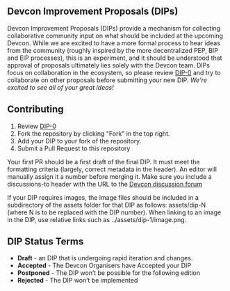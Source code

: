 ## Devcon Improvement Proposals (DIPs)

Devcon Improvement Proposals (DIPs) provide a mechanism for collecting collaborative community input on what should be included at the upcoming Devcon. While we are excited to have a more formal process to hear ideas from the community (roughly inspired by the more decentralized PEP, BIP and EIP processes), this is an experiment, and it should be understood that approval of proposals ultimately lies solely with the Devcon team. DIPs focus on collaboration in the ecosystem, so please review [DIP-0](DIPs/DIP-0.md) and try to collaborate on other proposals before submitting your new DIP. *We're excited to see all of your great ideas!*
 
 
## Contributing

1. Review [DIP-0](DIPs/DIP-0.md)
2. Fork the repository by clicking "Fork" in the top right.
3. Add your DIP to your fork of the repository.
4. Submit a Pull Request to this repository

Your first PR should be a first draft of the final DIP. It must meet the formatting criteria (largely, correct metadata in the header). An editor will manually assign it a number before merging it. Make sure you include a discussions-to header with the URL to the [Devcon discussion forum](https://forum.devcon.org)

If your DIP requires images, the image files should be included in a subdirectory of the assets folder for that DIP as follows: assets/dip-N (where N is to be replaced with the DIP number). When linking to an image in the DIP, use relative links such as ../assets/dip-1/image.png.


## DIP Status Terms

 * **Draft** - an DIP that is undergoing rapid iteration and changes.
 * **Accepted** - The Devcon Organisers have Accepted your DIP
 * **Postponed** - The DIP won’t be possible for the following edition
 * **Rejected** - The DIP won’t be implemented
